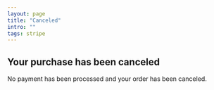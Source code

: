 ```yaml
---
layout: page
title: "Canceled"
intro: ""
tags: stripe
---
```


## Your purchase has been canceled

No payment has been processed and your order has been canceled.
